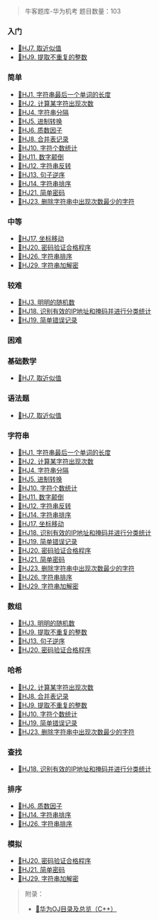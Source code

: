 > 牛客题库-华为机考
> 题目数量：103

<!-- tabs:start -->

### **入门**

- [📑HJ7. 取近似值](NowCoder/HJ7.md)
- [📑HJ9. 提取不重复的整数](NowCoder/HJ9.md)

### **简单**

- [📑HJ1. 字符串最后一个单词的长度](NowCoder/HJ1.md)
- [📑HJ2. 计算某字符出现次数](NowCoder/HJ2.md)
- [📑HJ4. 字符串分隔](NowCoder/HJ4.md)
- [📑HJ5. 进制转换](NowCoder/HJ5.md)
- [📑HJ6. 质数因子](NowCoder/HJ6.md)
- [📑HJ8. 合并表记录](NowCoder/HJ8.md)
- [📑HJ10. 字符个数统计](NowCoder/HJ10.md)
- [📑HJ11. 数字颠倒](NowCoder/HJ11.md)
- [📑HJ12. 字符串反转](NowCoder/HJ12.md)
- [📑HJ13. 句子逆序](NowCoder/HJ13.md)
- [📑HJ14. 字符串排序](NowCoder/HJ14.md)
- [📑HJ21. 简单密码](NowCoder/HJ21.md)
- [📑HJ23. 删除字符串中出现次数最少的字符](NowCoder/HJ23.md)

### **中等**

- [📑HJ17. 坐标移动](NowCoder/HJ17.md)
- [📑HJ20. 密码验证合格程序](NowCoder/HJ20.md)
- [📑HJ26. 字符串排序](NowCoder/HJ26.md)
- [📑HJ29. 字符串加解密](NowCoder/HJ29.md)

### **较难**

- [📑HJ3. 明明的随机数](NowCoder/HJ3.md)
- [📑HJ18. 识别有效的IP地址和掩码并进行分类统计](NowCoder/HJ18.md)
- [📑HJ19. 简单错误记录](NowCoder/HJ19.md)

### **困难**

<!-- tabs:end -->

<!-- tabs:start -->

### **基础数学**

- [📑HJ7. 取近似值](NowCoder/HJ7.md)

### **语法题**

- [📑HJ7. 取近似值](NowCoder/HJ7.md)

### **字符串**

- [📑HJ1. 字符串最后一个单词的长度](NowCoder/HJ1.md)
- [📑HJ2. 计算某字符出现次数](NowCoder/HJ2.md)
- [📑HJ4. 字符串分隔](NowCoder/HJ4.md)
- [📑HJ5. 进制转换](NowCoder/HJ5.md)
- [📑HJ10. 字符个数统计](NowCoder/HJ10.md)
- [📑HJ11. 数字颠倒](NowCoder/HJ11.md)
- [📑HJ12. 字符串反转](NowCoder/HJ12.md)
- [📑HJ14. 字符串排序](NowCoder/HJ14.md)
- [📑HJ17. 坐标移动](NowCoder/HJ17.md)
- [📑HJ18. 识别有效的IP地址和掩码并进行分类统计](NowCoder/HJ18.md)
- [📑HJ19. 简单错误记录](NowCoder/HJ19.md)
- [📑HJ20. 密码验证合格程序](NowCoder/HJ20.md)
- [📑HJ21. 简单密码](NowCoder/HJ21.md)
- [📑HJ23. 删除字符串中出现次数最少的字符](NowCoder/HJ23.md)
- [📑HJ26. 字符串排序](NowCoder/HJ26.md)
- [📑HJ29. 字符串加解密](NowCoder/HJ29.md)

### **数组**

- [📑HJ3. 明明的随机数](NowCoder/HJ3.md)
- [📑HJ9. 提取不重复的整数](NowCoder/HJ9.md)
- [📑HJ13. 句子逆序](NowCoder/HJ13.md)
- [📑HJ20. 密码验证合格程序](NowCoder/HJ20.md)

### **哈希**

- [📑HJ2. 计算某字符出现次数](NowCoder/HJ2.md)
- [📑HJ8. 合并表记录](NowCoder/HJ8.md)
- [📑HJ9. 提取不重复的整数](NowCoder/HJ9.md)
- [📑HJ10. 字符个数统计](NowCoder/HJ10.md)
- [📑HJ19. 简单错误记录](NowCoder/HJ19.md)
- [📑HJ23. 删除字符串中出现次数最少的字符](NowCoder/HJ23.md)

### **查找**

- [📑HJ18. 识别有效的IP地址和掩码并进行分类统计](NowCoder/HJ18.md)

### **排序**

- [📑HJ6. 质数因子](NowCoder/HJ6.md)
- [📑HJ14. 字符串排序](NowCoder/HJ14.md)
- [📑HJ26. 字符串排序](NowCoder/HJ26.md)

### **模拟**

- [📑HJ20. 密码验证合格程序](NowCoder/HJ20.md)
- [📑HJ21. 简单密码](NowCoder/HJ21.md)
- [📑HJ29. 字符串加解密](NowCoder/HJ29.md)

<!-- tabs:end -->

> 附录：
>
> - [📑华为OJ目录及总览（C++）](https://zryang.github.io/2018/04/06/hwoj-000/)
